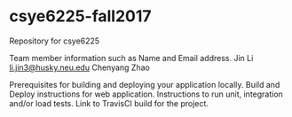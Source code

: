 # csye6225-fall2017
Repository for csye6225

Team member information such as Name and Email address.
Jin Li  li.jin3@husky.neu.edu
Chenyang Zhao 

Prerequisites for building and deploying your application locally.
Build and Deploy instructions for web application.
Instructions to run unit, integration and/or load tests.
Link to TravisCI build for the project.
